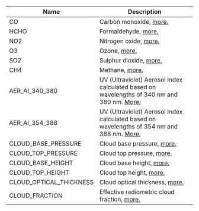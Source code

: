 | Name                    | Description                                                                                                                                        |
| ----------------------- | -------------------------------------------------------------------------------------------------------------------------------------------------- |
| CO                      | Carbon monoxide, [more.](http://www.tropomi.eu/data-products/carbon-monoxide)                                                                      |
| HCHO                    | Formaldehyde, [more.](http://www.tropomi.eu/data-products/formaldehyde)                                                                            |
| NO2                     | Nitrogen oxide, [more.](http://www.tropomi.eu/data-products/nitrogen-dioxide)                                                                      |
| O3                      | Ozone, [more.](http://www.tropomi.eu/data-products/total-ozone-column)                                                                             |
| SO2                     | Sulphur dioxide, [more.](http://www.tropomi.eu/data-products/sulphur-dioxide)                                                                      |
| CH4                     |Methane, [more.](http://www.tropomi.eu/data-products/methane)                                                                                      |
| AER_AI_340_380          | UV (Ultraviolet) Aerosol Index calculated based on wavelengths of 340 nm and 380 nm. [More.](http://www.tropomi.eu/data-products/uv-aerosol-index) |
| AER_AI_354_388          | UV (Ultraviolet) Aerosol Index calculated based on wavelengths of 354 nm and 388 nm. [More.](http://www.tropomi.eu/data-products/uv-aerosol-index) |
| CLOUD_BASE_PRESSURE     | Cloud base pressure, [more.](http://www.tropomi.eu/data-products/carbon-monoxide)                                                                  |
| CLOUD_TOP_PRESSURE      | Cloud top pressure, [more.](http://www.tropomi.eu/data-products/carbon-monoxide)                                                                   |
| CLOUD_BASE_HEIGHT       | Cloud base height, [more.](http://www.tropomi.eu/data-products/carbon-monoxide)                                                                    |
| CLOUD_TOP_HEIGHT        | Cloud top height, [more.](http://www.tropomi.eu/data-products/carbon-monoxide)                                                                     |
| CLOUD_OPTICAL_THICKNESS | Cloud optical thickness, [more.](http://www.tropomi.eu/data-products/carbon-monoxide)                                                              |
| CLOUD_FRACTION          | Effective radiometric cloud fraction, [more.](http://www.tropomi.eu/data-products/carbon-monoxide)                                                 |